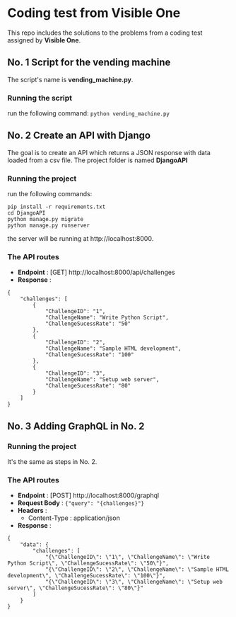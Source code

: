# Coding test from Visible One
This repo includes the solutions to the problems from a coding test assigned by **Visible One**.

## No. 1 Script for the vending machine
The script's name is **vending_machine.py**.

### Running the script
run the following command:
```python vending_machine.py```

## No. 2 Create an API with Django
The goal is to create an API which returns a JSON response with data loaded from a csv file. The project folder is named **DjangoAPI**

### Running the project
run the following commands:
```
pip install -r requirements.txt
cd DjangoAPI
python manage.py migrate
python manage.py runserver
```
the server will be running at http://localhost:8000.

### The API routes
- **Endpoint** : [GET] http://localhost:8000/api/challenges
- **Response** : 
```
{
	"challenges": [
		{
			"ChallengeID": "1",
			"ChallengeName": "Write Python Script",
			"ChallengeSucessRate": "50"
		},
		{
			"ChallengeID": "2",
			"ChallengeName": "Sample HTML development",
			"ChallengeSucessRate": "100"
		},
		{
			"ChallengeID": "3",
			"ChallengeName": "Setup web server",
			"ChallengeSucessRate": "80"
		}
	]
}
```

## No. 3 Adding GraphQL in No. 2

### Running the project
It's the same as steps in No. 2.

### The API routes
- **Endpoint** : [POST] http://localhost:8000/graphql
- **Request Body** : ```{"query": "{challenges}"}```
- **Headers** : 
	- Content-Type : application/json
- **Response** : 
```
{
	"data": {
		"challenges": [
			"{\"ChallengeID\": \"1\", \"ChallengeName\": \"Write Python Script\", \"ChallengeSucessRate\": \"50\"}",
			"{\"ChallengeID\": \"2\", \"ChallengeName\": \"Sample HTML development\", \"ChallengeSucessRate\": \"100\"}",
			"{\"ChallengeID\": \"3\", \"ChallengeName\": \"Setup web server\", \"ChallengeSucessRate\": \"80\"}"
		]
	}
}
```
